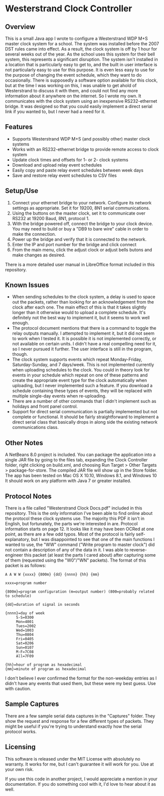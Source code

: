 Westerstrand Clock Controller
=============================

Overview
---------
This is a small Java app I wrote to configure a Westerstrand WDP M+S master clock system for a school.  The system was installed before the 2007 DST rules came into effect.  As a result, the clock system is off by 1 hour for several weeks out of the year.  As the school uses this system for their bell system, this represents a significant disruption.  The system isn't installed in a location that is particularly easy to get to, and the built in user interface is not particularly easy to use for this purpose.  It is even less easy to use for the purpose of changing the event schedule, which they want to do occasionally.  There is supposedly a software option available for this clock, but at the time I was working on this, I was unable to get ahold of Westerstrand to discuss it with them, and could not find any more information about it anywhere on the internet.  So I wrote my own.  It communicates with the clock system using an inexpensive RS232-ethernet bridge.  It was designed so that you could easily implement a direct serial link if you wanted to, but I never had a need for it.

Features
--------
* Supports Westerstrand WDP M+S (and possibly other) master clock systems
* Works with an RS232-ethernet bridge to provide remote access to clock system
* Update clock times and offsets for 1- or 2- clock systems
* Download and upload relay event schedules
* Easily copy and paste relay event schedules between week days
* Save and restore relay event schedules to CSV files

Setup/Use
----------
1. Connect your ethernet bridge to your network.  Configure its network settings as appropriate.  Set it for 19200, 8N1 serial communications.
2. Using the buttons on the master clock, set it to communicate over RS232 at 19200 Baud, 8N1, protocol 1.
3. With the bridge powered off, connect the bridge to your clock device.  You may need to build or buy a "DB9 to bare wire" cable in order to make the connection.
4. Power up the bridge and verify that it is connected to the network.
5. Enter the IP and port number for the bridge and click connect
6. From the main menu, click the adjust clock or adjust bells butons and make changes as desired.

There is a more detailed user manual in LibreOffice format included in this repository.

Known Issues
------------
* When sending schedules to the clock system, a delay is used to space out the packets, rather than looking for an acknowledgement from the clock after each one.  The main effect of this is that it takes slightly longer than it otherwise would to upload a complete schedule.  It's definitely not the best way to implement it, but it seems to work well enough.
* The protocol document mentions that there is a command to toggle the relay outputs manually.  I attempted to implement it, but it did not seem to work when I tested it.  It is possible it is not implemented correctly, or not available on certain units.  I didn't have a real compelling need for it, so I never pursued it further.  The user interface is still in the program, though.
* The clock system supports events which repeat Monday-Friday, Saturday-Sunday, and 7 days/week.  This is not implemented currently when uploading schedules to the clock.  You could in theory look for events in your schedule which repeat on one of these patterns and create the appropriate event type for the clock automatically when uploading, but I never implemented such a feature.  If you download a schedule containing these types of events, they will be replaced with multiple single-day events when re-uploading.
* There are a number of other commands that I didn't implement such as holidays and front panel control.
* Support for direct serial communication is partially implemented but not complete or functional.  It should be fairly straightforward to implement a direct serial class that basically drops in along side the existing network communications class.

Other Notes
-----------
A NetBeans 8.0 project is included.  You can package the application into a single JAR file by going to the files tab, expanding the Clock Controller folder, right clicking on build.xml, and choosing Run Target > Other Targets > package-for-store.  The compiled JAR file will show up in the Store folder.
The app has been tested on Mac OS X 10.10, Windows 8.1, and Windows 10  It should work on any platform with Java 7 or greater installed.

Protocol Notes
--------------
There is a file called "Westerstrand Clock Docs.pdf" included in this repository.  This is the only information I've been able to find online about the protocol these clock systems use.  The majority this PDF it isn't in English, but fortunately, the parts we're interested in are.  Protocol information starts on page 12.  It looks like it may have been OCRed at one point, as there are a few odd typos.  Most of the protocol is fairly self-explanatory, but I was disappointed to see that one of the main functions I wanted to use, the "WW" command ("Write program to master clock") did not contain a description of any of the data in it.  I was able to reverse-engineer this packet (at least the parts I cared about) after capturing some of them (requested using the "W0"/"WN" packets).  The format of this packet is as follows:
```
A A W W {xxxx} {800m} {dd} {nnnn} {hh} {mm}

xxxx=program number

{800m}=program configuration (m=output number) (800=probably related to schedule)

{dd}=duration of signal in seconds

{nnnn}=day of week
     S-S=0300
     Mon=4001
     Tues=2002
     Wed=1003
     Thu=0804
     Fri=0405
     Sat=0206
     Sun=0107
     M-F=7C08
     All=7F09

{hh}=hour of program as hexadecimal
{mm}=minute of program as hexadecimal
```
I don't believe I ever confirmed the format for the non-weekday entries as I didn't have any events that used them, but these were my best guess.  Use with caution.


Sample Captures
--------------
There are a few sample serial data captures in the "Captures" folder.  They show the request and response for a few different types of packets.  They might be useful if you're trying to understand exactly how the serial protocol works.

Licensing
-------------
This software is released under the MIT License with absolutely no warranty.  It works for me, but I can't guarantee it will work for you.  Use at your own risk.

If you use this code in another project, I would appreciate a mention in your documentation.  If you do something cool with it, I'd love to hear about it as well.